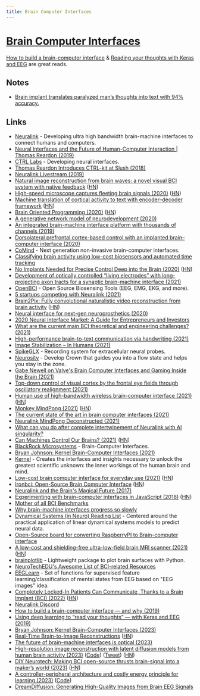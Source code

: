 ```yaml
---
title: Brain Computer Interfaces
---
```


# [Brain Computer Interfaces](https://en.wikipedia.org/wiki/Brain%E2%80%93computer_interface)

[How to build a brain-computer interface](https://justlv.medium.com/how-to-build-a-brain-interface-and-why-we-should-connect-our-minds-35003841c4b7) & [Reading your thoughts with Keras and EEG](https://justlv.medium.com/using-ai-to-read-your-thoughts-with-keras-and-an-eeg-sensor-167ace32e84a) are great reads.

## Notes

- [Brain implant translates paralyzed man’s thoughts into text with 94% accuracy.](https://twitter.com/AlecStapp/status/1458831358453714955)

## Links

- [Neuralink](https://neuralink.com/) - Developing ultra high bandwidth brain-machine interfaces to connect humans and computers.
- [Neural Interfaces and the Future of Human-Computer Interaction | Thomas Reardon (2019)](https://overcast.fm/+IXbezizuY)
- [CTRL Labs](https://www.ctrl-labs.com/) - Developing neural interfaces.
- [Thomas Reardon Introduces CTRL-kit at Slush (2018)](https://www.youtube.com/watch?v=D8pB8sNBGlE)
- [Neuralink Livestream (2019)](https://youtu.be/r-vbh3t7WVI?t=5400)
- [Natural image reconstruction from brain waves: a novel visual BCI system with native feedback](https://www.biorxiv.org/content/10.1101/787101v3.full) ([HN](https://news.ycombinator.com/item?id=21449802))
- [High-speed microscope captures fleeting brain signals (2020)](https://www.sciencedaily.com/releases/2020/03/200319161523.htm) ([HN](https://news.ycombinator.com/item?id=22712512))
- [Machine translation of cortical activity to text with encoder–decoder framework](https://www.nature.com/articles/s41593-020-0608-8.epdf) ([HN](https://news.ycombinator.com/item?id=22736449))
- [Brain Oriented Programming (2020)](https://tobeva.com/articles/brain-oriented-programming/) ([HN](https://news.ycombinator.com/item?id=24165893))
- [A generative network model of neurodevelopment (2020)](https://www.biorxiv.org/content/10.1101/2020.08.13.249391v1)
- [An integrated brain-machine interface platform with thousands of channels (2019)](https://www.biorxiv.org/content/10.1101/703801v2)
- [Dorsolateral prefrontal cortex-based control with an implanted brain–computer interface (2020)](https://www.nature.com/articles/s41598-020-71774-5)
- [CoMind](https://comind.io/) - Next generation non-invasive brain-computer interfaces.
- [Classifying brain activity using low-cost biosensors and automated time tracking](https://github.com/ErikBjare/thesis)
- [No Implants Needed for Precise Control Deep into the Brain (2020)](https://spectrum.ieee.org/the-human-os/biomedical/devices/deep-brain-control-without-implants) ([HN](https://news.ycombinator.com/item?id=24898772))
- [Development of optically controlled “living electrodes” with long-projecting axon tracts for a synaptic brain-machine interface (2021)](https://advances.sciencemag.org/content/7/4/eaay5347)
- [OpenBCI](https://openbci.com/) - Open Source Biosensing Tools (EEG, EMG, EKG, and more).
- [5 startups competing with Neuralink (2021)](https://medium.com/swlh/5-startups-breaking-the-boundaries-in-neurotechnology-and-brain-computer-interfaces-better-than-2a3864e50ecb)
- [Brain2Pix: Fully convolutional naturalistic video reconstruction from brain activity](https://www.biorxiv.org/content/10.1101/2021.02.02.429430v1) ([HN](https://news.ycombinator.com/item?id=26085469))
- [Neural interface for next-gen neuroprosthetics (2020)](https://www.biorxiv.org/content/10.1101/2020.09.17.301663v1.full)
- [2020 Neural Interface Market: A Guide for Entrepreneurs and Investors](https://medium.com/neurotech-davis/neural-interface-market-2020-a-guide-for-entrepreneurs-and-investors-4dcd4ec9a4d0)
- [What are the current main BCI theoretical and engineering challenges? (2021)](https://www.reddit.com/r/BCI/comments/g1wj86/what_are_the_current_main_bci_theoretical_and/)
- [High-performance brain-to-text communication via handwriting (2021)](https://www.nature.com/articles/s41586-021-03506-2)
- [Image Stabilization – In Humans (2021)](https://i-kh.net/2021/02/18/image-stabilization-in-humans/)
- [SpikeGLX](https://github.com/billkarsh/SpikeGLX) - Recording system for extracellular neural probes.
- [Neurosity](https://neurosity.co/) - Develop Crown that guides you into a flow state and helps you stay in the zone.
- [Gabe Newell on Valve's Brain Computer Interfaces and Gaming Inside the Brain (2021)](https://www.youtube.com/watch?v=tVu-96J6_I0)
- [Top-down control of visual cortex by the frontal eye fields through oscillatory realignment (2021)](https://www.nature.com/articles/s41467-021-21979-7)
- [Human use of high-bandwidth wireless brain-computer interface (2021)](https://www.brown.edu/news/2021-03-31/braingate-wireless) ([HN](https://news.ycombinator.com/item?id=26690126))
- [Monkey MindPong (2021)](https://neuralink.com/blog/) ([HN](https://news.ycombinator.com/item?id=26745227))
- [The current state of the art in brain computer interfaces (2021)](https://neurogenesis.substack.com/p/invasive-neurotech-companies)
- [Neuralink MindPong Deconstructed (2021)](https://www.youtube.com/watch?v=rzNOuJIzk2E)
- [What can you do after complete intertwinement of Neuralink with AI singularity?](https://www.reddit.com/r/Neuralink/comments/myipyc/once_there_is_the_complete_intertwinement_of/)
- [Can Machines Control Our Brains? (2021)](https://www.quantamagazine.org/how-brain-computer-interface-technology-is-different-from-mind-control-20210517/) ([HN](https://news.ycombinator.com/item?id=27185993))
- [BlackRock Microsystems](https://blackrockneurotech.com/) - Brain-Computer Interfaces.
- [Bryan Johnson: Kernel Brain-Computer Interfaces (2021)](https://overcast.fm/+eZyCHNnz8)
- [Kernel](https://www.kernel.com/) - Creates the interfaces and insights necessary to unlock the greatest scientific unknown: the inner workings of the human brain and mind.
- [Low-cost brain computer interface for everyday use (2021)](https://www.researchgate.net/publication/354935534_Low-cost_brain_computer_interface_for_everyday_use) ([HN](https://news.ycombinator.com/item?id=28702983))
- [Ironbci: Open-Source Brain Computer Interface](https://github.com/Ildaron/ironbci) ([HN](https://news.ycombinator.com/item?id=29192073))
- [Neuralink and the Brain's Magical Future (2017)](https://waitbutwhy.com/2017/04/neuralink.html)
- [Experimenting with brain-computer interfaces in JavaScript (2018)](https://medium.com/@devdevcharlie/experimenting-with-brain-computer-interfaces-in-javascript-8d6cb891fda8) ([HN](https://news.ycombinator.com/item?id=29704408))
- [Mother of all BCI Benchmarks](https://github.com/NeuroTechX/moabb)
- [Why brain-machine interfaces progress so slowly](https://notes.invertedpassion.com/Consciousness/Why+brain-machine+interfaces+progress+so+slowly)
- [Dynamical Systems (in Neuro) Reading List](https://github.com/awillats/dynamics-in-neuro-reading-list) - Centered around the practical application of linear dynamical systems models to predict neural data.
- [Open-Source board for converting RaspberryPI to Brain-computer interface](https://github.com/Ildaron/EEGwithRaspberryPI)
- [A low-cost and shielding-free ultra-low-field brain MRI scanner (2021)](https://www.nature.com/articles/s41467-021-27317-1) ([HN](https://news.ycombinator.com/item?id=30208083))
- [brainplotlib](https://github.com/feilong/brainplotlib) - Lightweight package to plot brain surfaces with Python.
- [NeuroTechEDU's Awesome List of BCI-related Resources](https://github.com/NeuroTechX/awesome-bci)
- [EEGLearn](https://github.com/pbashivan/EEGLearn) - Set of functions for supervised feature learning/classification of mental states from EEG based on "EEG images" idea.
- [Completely Locked-In Patients Can Communicate, Thanks to a Brain Implant (BCI) (2022)](https://www.technologynetworks.com/neuroscience/news/for-the-first-time-a-completely-locked-in-patient-can-communicate-thanks-to-brain-implant-359819) ([HN](https://news.ycombinator.com/item?id=30773013))
- [Neuralink Discord](https://discord.gg/reKh3Bwbz8)
- [How to build a brain-computer interface — and why (2019)](https://justlv.medium.com/how-to-build-a-brain-interface-and-why-we-should-connect-our-minds-35003841c4b7)
- [Using deep learning to “read your thoughts” — with Keras and EEG (2019)](https://justlv.medium.com/using-ai-to-read-your-thoughts-with-keras-and-an-eeg-sensor-167ace32e84a)
- [Bryan Johnson: Kernel Brain-Computer Interfaces (2023)](https://www.youtube.com/watch?v=1YbcB6b4A2U)
- [Real-Time Brain-to-Image Reconstructions](https://medarc.notion.site/Real-Time-Brain-to-Image-Reconstructions-e1116f115715456a96bb053a304b6292) ([HN](https://news.ycombinator.com/item?id=34737517))
- [The future of brain–machine interfaces is optical (2023)](https://www.nature.com/articles/s41928-023-00926-y)
- [High-resolution image reconstruction with latent diffusion models from human brain activity (2023)](https://www.biorxiv.org/content/10.1101/2022.11.18.517004v2) ([Code](https://github.com/yu-takagi/StableDiffusionReconstruction)) ([Tweet](https://twitter.com/blader/status/1631543565305405443)) ([HN](https://news.ycombinator.com/item?id=35012981))
- [DIY Neurotech: Making BCI open-source thrusts brain-signal into a maker’s world (2023)](https://spectrum.ieee.org/neurotechnology-diy) ([HN](https://news.ycombinator.com/item?id=35629114))
- [A controller-peripheral architecture and costly energy principle for learning (2023)](https://www.biorxiv.org/content/10.1101/2023.01.16.524194v1) ([Code](https://github.com/don-tpanic/brain_data))
- [DreamDiffusion: Generating High-Quality Images from Brain EEG Signals](https://github.com/bbaaii/DreamDiffusion)
